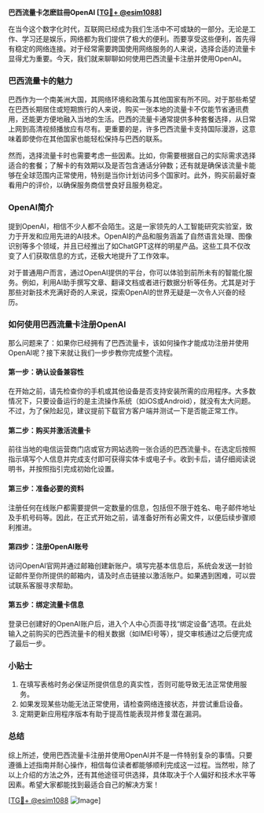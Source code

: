 **巴西流量卡怎麽註冊OpenAI [[TG💪+ @esim1088](https://t.me/s/esim1088)]**

在当今这个数字化时代，互联网已经成为我们生活中不可或缺的一部分。无论是工作、学习还是娱乐，网络都为我们提供了极大的便利。而要享受这些便利，首先得有稳定的网络连接。对于经常需要跨国使用网络服务的人来说，选择合适的流量卡显得尤为重要。今天，我们就来聊聊如何使用巴西流量卡注册并使用OpenAI。

### 巴西流量卡的魅力

巴西作为一个南美洲大国，其网络环境和政策与其他国家有所不同。对于那些希望在巴西长期居住或短期旅行的人来说，购买一张本地的流量卡不仅能节省通讯费用，还能更方便地融入当地的生活。巴西的流量卡通常提供多种套餐选择，从日常上网到高清视频播放应有尽有。更重要的是，许多巴西流量卡支持国际漫游，这意味着即使你在其他国家也能轻松保持与巴西的联系。

然而，选择流量卡时也需要考虑一些因素。比如，你需要根据自己的实际需求选择适合的套餐；了解卡的有效期以及是否包含通话分钟数；还有就是确保该流量卡能够在全球范围内正常使用，特别是当你计划访问多个国家时。此外，购买前最好查看用户的评价，以确保服务商信誉良好且服务稳定。

### OpenAI简介

提到OpenAI，相信不少人都不会陌生。这是一家领先的人工智能研究实验室，致力于开发和应用先进的AI技术。OpenAI的产品和服务涵盖了自然语言处理、图像识别等多个领域，并且已经推出了如ChatGPT这样的明星产品。这些工具不仅改变了人们获取信息的方式，还极大地提升了工作效率。

对于普通用户而言，通过OpenAI提供的平台，你可以体验到前所未有的智能化服务。例如，利用AI助手撰写文章、翻译文档或者进行数据分析等任务。尤其是对于那些对新技术充满好奇的人来说，探索OpenAI的世界无疑是一次令人兴奋的经历。

### 如何使用巴西流量卡注册OpenAI

那么问题来了：如果你已经拥有了巴西流量卡，该如何操作才能成功注册并使用OpenAI呢？接下来就让我们一步步教你完成整个流程。

#### 第一步：确认设备兼容性

在开始之前，请先检查你的手机或其他设备是否支持安装所需的应用程序。大多数情况下，只要设备运行的是主流操作系统（如iOS或Android），就没有太大问题。不过，为了保险起见，建议提前下载官方客户端并测试一下是否能正常工作。

#### 第二步：购买并激活流量卡

前往当地的电信运营商门店或官方网站选购一张合适的巴西流量卡。在选定后按照指示填写个人信息并完成支付即可获得实体卡或电子卡。收到卡后，请仔细阅读说明书，并按照指引完成初始化设置。

#### 第三步：准备必要的资料

注册任何在线账户都需要提供一定数量的信息，包括但不限于姓名、电子邮件地址及手机号码等。因此，在正式开始之前，请准备好所有必需文件，以便后续步骤顺利推进。

#### 第四步：注册OpenAI账号

访问OpenAI官网并通过邮箱创建新账户。填写完基本信息后，系统会发送一封验证邮件至你所提供的邮箱内，请及时点击链接以激活账户。如果遇到困难，可以尝试联系客服寻求帮助。

#### 第五步：绑定流量卡信息

登录已创建好的OpenAI账户后，进入个人中心页面寻找“绑定设备”选项。在此处输入之前购买的巴西流量卡的相关数据（如IMEI号等），提交审核通过之后便完成了最后一步。

### 小贴士

1. 在填写表格时务必保证所提供信息的真实性，否则可能导致无法正常使用服务。
2. 如果发现某些功能无法正常使用，请检查网络连接状态，并尝试重启设备。
3. 定期更新应用程序版本有助于提高性能表现并修复潜在漏洞。

### 总结

综上所述，使用巴西流量卡注册并使用OpenAI并不是一件特别复杂的事情。只要遵循上述指南并耐心操作，相信每位读者都能够顺利完成这一过程。当然啦，除了以上介绍的方法之外，还有其他途径可供选择，具体取决于个人偏好和技术水平等因素。希望大家都能找到最适合自己的解决方案！

[[TG💪+ @esim1088](https://t.me/s/esim1088) ![Image](https://i.postimg.cc/4NQfJmqS/Snipaste-2025-05-13-00-14-12.png)]